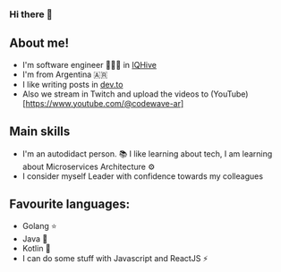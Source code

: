 ### Hi there 👋

## About me!
* I'm software engineer 👨🏻‍🔬 in [IQHive](https://test.iqhive.com/)
* I'm from Argentina 🇦🇷
* I like writing posts in [dev.to](https://dev.to/rlgino)
* Also we stream in Twitch and upload the videos to (YouTube)[https://www.youtube.com/@codewave-ar]

## Main skills
* I'm an autodidact person. 📚 I like learning about tech, I am learning about Microservices Architecture ⚙️
* I consider myself Leader with confidence towards my colleagues 

## Favourite languages:
* Golang ⭐️
* Java 🔭
* Kotlin 🔭
* I can do some stuff with Javascript and ReactJS ⚡ 
